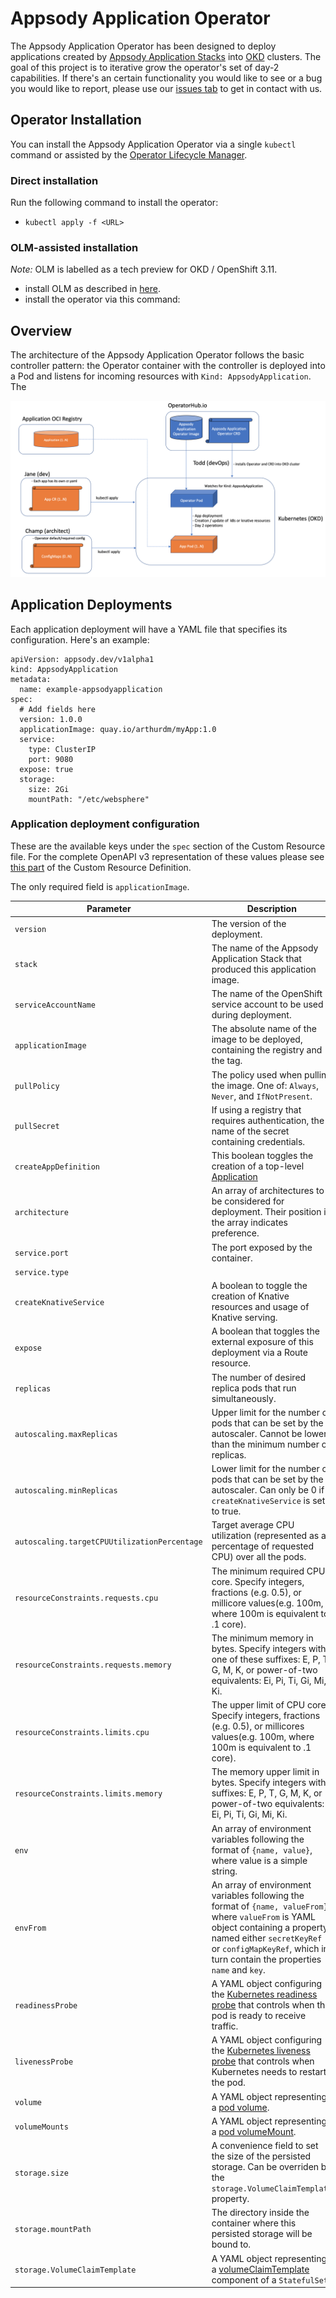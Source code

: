 # Appsody Application Operator

The Appsody Application Operator has been designed to deploy applications created by [Appsody Application Stacks](https://appsody.dev/) into [OKD](https://www.okd.io/) clusters.  The goal of this project is to iterative grow the operator's set of day-2 capabilities.  If there's an certain functionality you would like to see or a bug you would like to report, please use our [issues tab](https://github.com/appsody/appsody-operator/issues) to get in contact with us.

## Operator Installation

You can install the Appsody Application Operator via a single `kubectl` command or assisted by the [Operator Lifecycle Manager](https://github.com/operator-framework/operator-lifecycle-manager).

### Direct installation

Run the following command to install the operator:  

* `kubectl apply -f <URL>`


### OLM-assisted installation

*Note:* OLM is labelled as a tech preview for OKD / OpenShift 3.11.  

* install OLM as described in [here](https://github.com/operator-framework/operator-lifecycle-manager/blob/master/Documentation/install/install.md#installing-olm).
* install the operator via this command:

## Overview

The architecture of the Appsody Application Operator follows the basic controller pattern:  the Operator container with the controller is deployed into a Pod and listens for incoming resources with `Kind: AppsodyApplication`.  The 

![ICP OS](architecture.png)

## Application Deployments

Each application deployment will have a YAML file that specifies its configuration.  Here's an example:

```
apiVersion: appsody.dev/v1alpha1
kind: AppsodyApplication
metadata:
  name: example-appsodyapplication
spec:
  # Add fields here
  version: 1.0.0
  applicationImage: quay.io/arthurdm/myApp:1.0
  service:
    type: ClusterIP
    port: 9080
  expose: true
  storage:
    size: 2Gi
    mountPath: "/etc/websphere"
```

### Application deployment configuration

These are the available keys under the `spec` section of the Custom Resource file.  For the complete OpenAPI v3 representation of these values please see [this part](https://github.com/appsody/appsody-operator/blob/master/deploy/crds/appsody_v1alpha1_appsodyapplication_crd.yaml#L25) of the Custom Resource Definition.

The only required field is `applicationImage`. 

| Parameter | Description |
|---|---|
| `version` | The version of the deployment. |
| `stack` | The name of the Appsody Application Stack that produced this application image. |
| `serviceAccountName` | The name of the OpenShift service account to be used during deployment. |
| `applicationImage` | The absolute name of the image to be deployed, containing the registry and the tag. |
| `pullPolicy` | The policy used when pulling the image.  One of: `Always`, `Never`, and `IfNotPresent`. |
| `pullSecret` | If using a registry that requires authentication, the name of the secret containing credentials. |
| `createAppDefinition` | This boolean toggles the creation of a top-level [Application](https://github.com/kubernetes-sigs/application)|. |
| `architecture` | An array of architectures to be considered for deployment.  Their position in the array indicates preference. |
| `service.port` | The port exposed by the container. |
| `service.type` | |The Kubernetes [Service Type](https://kubernetes.io/docs/concepts/services-networking/service/#publishing-services-service-types). |
| `createKnativeService`   | A boolean to toggle the creation of Knative resources and usage of Knative serving. |
| `expose`   | A boolean that toggles the external exposure of this deployment via a Route resource.|
| `replicas` | The number of desired replica pods that run simultaneously. |
| `autoscaling.maxReplicas` | Upper limit for the number of pods that can be set by the autoscaler.  Cannot be lower than the minimum number of replicas.|
| `autoscaling.minReplicas`   | Lower limit for the number of pods that can be set by the autoscaler.  Can only be 0 if `createKnativeService` is set to true. |
| `autoscaling.targetCPUUtilizationPercentage`   | Target average CPU utilization (represented as a percentage of requested CPU) over all the pods. |
| `resourceConstraints.requests.cpu` | The minimum required CPU core. Specify integers, fractions (e.g. 0.5), or millicore values(e.g. 100m, where 100m is equivalent to .1 core).|
| `resourceConstraints.requests.memory` | The minimum memory in bytes. Specify integers with one of these suffixes: E, P, T, G, M, K, or power-of-two equivalents: Ei, Pi, Ti, Gi, Mi, Ki.|
| `resourceConstraints.limits.cpu` | The upper limit of CPU core. Specify integers, fractions (e.g. 0.5), or millicores values(e.g. 100m, where 100m is equivalent to .1 core). |
| `resourceConstraints.limits.memory` | The memory upper limit in bytes. Specify integers with suffixes: E, P, T, G, M, K, or power-of-two equivalents: Ei, Pi, Ti, Gi, Mi, Ki.|
| `env`   | An array of environment variables following the format of `{name, value}`, where value is a simple string. |
| `envFrom`   | An array of environment variables following the format of `{name, valueFrom}`, where `valueFrom` is YAML object containing a property named either `secretKeyRef` or `configMapKeyRef`, which in turn contain the properties `name` and `key`.|
| `readinessProbe`   | A YAML object configuring the [Kubernetes readiness probe](https://kubernetes.io/docs/tasks/configure-pod-container/configure-liveness-readiness-probes/#define-readiness-probes) that controls when the pod is ready to receive traffic. |
| `livenessProbe` | A YAML object configuring the [Kubernetes liveness probe](https://kubernetes.io/docs/tasks/configure-pod-container/configure-liveness-readiness-probes/#define-a-liveness-http-request) that controls when Kubernetes needs to restart the pod.|
| `volume` | A YAML object representing a [pod volume](https://kubernetes.io/docs/concepts/storage/volumes). |
| `volumeMounts` | A YAML object representing a [pod volumeMount](https://kubernetes.io/docs/concepts/storage/volumes/). |
| `storage.size` | A convenience field to set the size of the persisted storage. Can be overriden by the `storage.VolumeClaimTemplate` property. |
| `storage.mountPath` | The directory inside the container where this persisted storage will be bound to. |
| `storage.VolumeClaimTemplate` | A YAML object representing a [volumeClaimTemplate](https://kubernetes.io/docs/concepts/workloads/controllers/statefulset/#components) component of a `StatefulSet`. |
